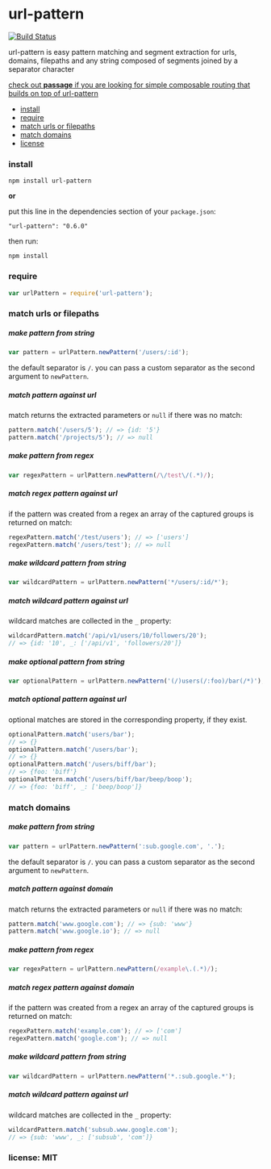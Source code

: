# url-pattern

[![Build Status](https://travis-ci.org/snd/url-pattern.png)](https://travis-ci.org/snd/url-pattern)

url-pattern is easy pattern matching and segment extraction for
urls, domains, filepaths and any string composed of segments joined
by a separator character

[check out **passage** if you are looking for simple composable routing that builds on top of url-pattern](https://github.com/snd/passage)

- [install](#install)
- [require](#require)
- [match urls or filepaths](#match-urls-or-filepaths)
- [match domains](#match-domains)
- [license](#license-mit)

### install

```
npm install url-pattern
```

**or**

put this line in the dependencies section of your `package.json`:

```
"url-pattern": "0.6.0"
```

then run:

```
npm install
```

### require

```javascript
var urlPattern = require('url-pattern');
```

### match urls or filepaths

##### make pattern from string

```javascript
var pattern = urlPattern.newPattern('/users/:id');
```

the default separator is `/`. you can pass a custom separator
as the second argument to `newPattern`.

##### match pattern against url

match returns the extracted parameters or `null` if there was no match:

```javascript
pattern.match('/users/5'); // => {id: '5'}
pattern.match('/projects/5'); // => null
```

##### make pattern from regex

```javascript
var regexPattern = urlPattern.newPattern(/\/test\/(.*)/);
```

##### match regex pattern against url

if the pattern was created from a regex an array of the captured groups is returned on match:

```javascript
regexPattern.match('/test/users'); // => ['users']
regexPattern.match('/users/test'); // => null
```

##### make wildcard pattern from string

```javascript
var wildcardPattern = urlPattern.newPattern('*/users/:id/*');
```

##### match wildcard pattern against url

wildcard matches are collected in the `_` property:

```javascript
wildcardPattern.match('/api/v1/users/10/followers/20');
// => {id: '10', _: ['/api/v1', 'followers/20']}
```

##### make optional pattern from string

```javascript
var optionalPattern = urlPattern.newPattern('(/)users(/:foo)/bar(/*)');
```

##### match optional pattern against url

optional matches are stored in the corresponding property, if they exist.

```javascript
optionalPattern.match('users/bar');
// => {}
optionalPattern.match('/users/bar');
// => {}
optionalPattern.match('/users/biff/bar');
// => {foo: 'biff'}
optionalPattern.match('/users/biff/bar/beep/boop');
// => {foo: 'biff', _: ['beep/boop']}
```

### match domains

##### make pattern from string

```javascript
var pattern = urlPattern.newPattern(':sub.google.com', '.');
```

the default separator is `/`. you can pass a custom separator
as the second argument to `newPattern`.

##### match pattern against domain

match returns the extracted parameters or `null` if there was no match:

```javascript
pattern.match('www.google.com'); // => {sub: 'www'}
pattern.match('www.google.io'); // => null
```

##### make pattern from regex

```javascript
var regexPattern = urlPattern.newPattern(/example\.(.*)/);
```

##### match regex pattern against domain

if the pattern was created from a regex an array of the captured groups is returned on match:

```javascript
regexPattern.match('example.com'); // => ['com']
regexPattern.match('google.com'); // => null
```

##### make wildcard pattern from string

```javascript
var wildcardPattern = urlPattern.newPattern('*.:sub.google.*');
```

##### match wildcard pattern against url

wildcard matches are collected in the `_` property:

```javascript
wildcardPattern.match('subsub.www.google.com');
// => {sub: 'www', _: ['subsub', 'com']}
```

### license: MIT
